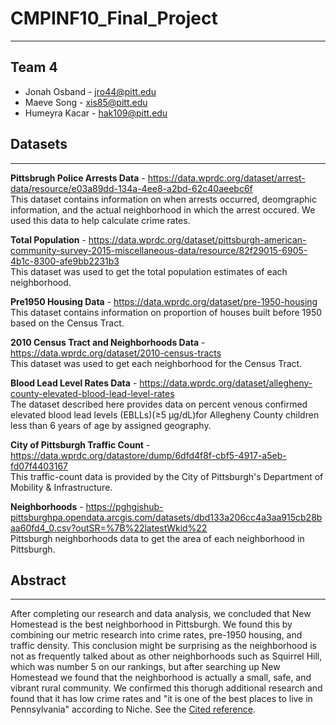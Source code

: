# CMPINF10_Final_Project
---

## Team 4
- Jonah Osband - jro44@pitt.edu
- Maeve Song - xis85@pitt.edu
- Humeyra Kacar - hak109@pitt.edu

## Datasets
---
**Pittsbrugh Police Arrests Data** - https://data.wprdc.org/dataset/arrest-data/resource/e03a89dd-134a-4ee8-a2bd-62c40aeebc6f<br>This dataset contains information on when arrests occurred, deomgraphic information, and the actual neighborhood in which the arrest occured. We used this data to help calculate crime rates.

**Total Population** - https://data.wprdc.org/dataset/pittsburgh-american-community-survey-2015-miscellaneous-data/resource/82f29015-6905-4b1c-8300-afe9bb2231b3<br>This dataset was used to get the total population estimates of each neighborhood.

**Pre1950 Housing Data** - https://data.wprdc.org/dataset/pre-1950-housing
<br>This dataset contains information on proportion of houses built before 1950 based on the Census Tract. 

**2010 Census Tract and Neighborhoods Data** - https://data.wprdc.org/dataset/2010-census-tracts
<br>This dataset was used to get each neighborhood for the Census Tract. 

**Blood Lead Level Rates Data** - https://data.wprdc.org/dataset/allegheny-county-elevated-blood-lead-level-rates
<br>The dataset described here provides data on percent venous confirmed elevated blood lead levels (EBLLs)(≥5 μg/dL)for Allegheny County children less than 6 years of age by assigned geography. 

**City of Pittsburgh Traffic Count** -  https://data.wprdc.org/datastore/dump/6dfd4f8f-cbf5-4917-a5eb-fd07f4403167
<br>This traffic-count data is provided by the City of Pittsburgh's Department of Mobility & Infrastructure.

**Neighborhoods** - https://pghgishub-pittsburghpa.opendata.arcgis.com/datasets/dbd133a206cc4a3aa915cb28baa60fd4_0.csv?outSR=%7B%22latestWkid%22
<br>Pittsburgh neighborhoods data to get the area of each neighborhood in Pittsburgh.

## Abstract
---

After completing our research and data analysis, we concluded that New Homestead is the best neighborhood in Pittsburgh. We found this by combining our metric research into crime rates, pre-1950 housing, and traffic density. 
This conclusion might be surprising as the neighborhood is not as frequently talked about as other neighborhoods such as Squirrel Hill, which was number 5 on our rankings, but after searching up New Homestead we found that the neighborhood is actually a small, safe, and vibrant rural community. We confirmed this thorugh additional research and found that it has low crime rates and "it is one of the best places to live in Pennsylvania" according to Niche. See the [Cited reference](https://www.niche.com/places-to-live/n/new-homestead-pittsburgh-pa/).

